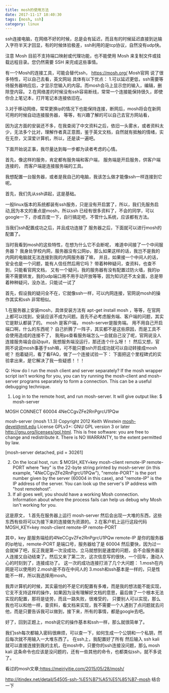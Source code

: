 ```yaml
---
title: mosh的使用方法
date: 2017-11-17 18:40:30
tags: [mosh, ssh]
category: linux
---
```


ssh连接电脑，在网络不好的时候，总是会有延迟，而且有的时候延迟直接到达输入字符半天才回显，有的时候体验极差，ssh利用的是tcp协议，自然没有udp快。

注意
Mosh 目前不支持端口映射或代理功能，也不能使用 Mosh 来复制文件或挂载远程目录。您仍然需要 SSH 来完成这些事情。

<!-- more -->

有一个Mosh的连接工具，可能会替代ssh，
https://mosh.org/  Mosh官网
说了很多特性，可以自己去看，英文网站
具体有以下优点：
1.可以延迟更低，ssh需要等待服务器响应后，才显示您输入的内容。而mosh会马上显示您的输入，编辑，删除登内容。
2.在网络差的时候没有ssh容易断线，常常一个连接能保持很久，即使你合上笔记本，打开笔记本连接依旧在。

3.对于移动网络，常常更换ip的情况下也能保持连接，断网后，mosh将会在新网可用的时候自动连接服务器，
等等，有兴趣了解的可以自己去官方网站看，

因为这方面的安装还不多，在我查阅了中文资料之后，依旧一头雾水，或者资料太少，无法多个比对，理解作者真正意图，鉴于英文文档，自然就有抵触的情绪，实在无奈，又深爱计算机，所以，还是读一遍吧。

下面开始说正事，我尽量达到每一步都为读者考虑的心情。

首先，像这样的服务，肯定都有服务端和客户端，
服务端是开启服务，供客户端连接的，
而客户端是连接服务端的工具。

我想配置一台服务器，或者是我自己的电脑，我该怎么做才能像ssh一样连接到它呢。

首先，我们先从ssh讲起，这是基础。

一般linux版本的系统都装有ssh服务，只是没有开启罢了，所以，我们先服务启动,因为本文的重点是mosh，所以ssh 已经有很多资料了，不会的同学，可以google一下，亦或百度一下，自行搞定吧，不管什么系统，应该都有方法。

当我们ssh配置成功之后，并且成功连接了 服务器之后，下面就可以进行mosh的配置了。

当时我看到mosh的这些特性，在想为什么它不会断呢，
难道中间接了一个中间服务器？
我身处学校内网，服务器没有公网ip，那么如果这样的话，我岂不是我的内网的电脑就无法连接到我的内网服务器了嘛， 并且，如果接一个中间人的话，安全也是一个问题，能有人信任然后用它吗？
带着种种疑问，查资料，也查不到，只能看官网文档，
又有一个疑问，我的服务器有没有配置过防火墙，我的ip需不需要转发，我的udp端口用不用手动开放等等，因为知识还不太全面，总是带着种种疑问，没办法，只能试一试了

首先，假设我的疑问全不在，它就像ssh一样，可以内网连接，官网说mosh的操作其实和ssh 非常相似。

1.在服务器上安装mosh，具体安装方法有 apt-get install mosh ，等等，在官网上都可以找到，安装应该不成为问题。首先不必考虑服务端、客户端的问题，其实它是默认都装了的。
mosh 是客户端， mosh-server是服务端。
用不用自己开启端口啊，什么的东西呢？
自己折腾了一阵子，其实都不是这些原因，而是工具不会使用造成的连接不了， 我用ps查看服务端怎么一会就自己没了呢，官网说没人连接服务端会自动quit，我想服务端没运行，那还连个什么呀！！
然后又想，官网不说说mosh事基于ssh嘛，可不能只要ssh开启成功就可以自动转接成mosh呢？
抱着疑问，看了看FAQ，做了一个连接试验一下：
下面把这个里程碑式的实验拿出来，是它解决了我一些疑惑！！！

Q: How do I run the mosh client and server separately?
If the mosh wrapper script isn't working for you, you can try running the mosh-client and mosh-server programs separately to form a connection. This can be a useful debugging technique.
1. Log in to the remote host, and run mosh-server.
It will give output like:
$ mosh-server 

MOSH CONNECT 60004 4NeCCgvZFe2RnPgrcU1PQw

mosh-server (mosh 1.1.3)
Copyright 2012 Keith Winstein <mosh-devel@mit.edu>
License GPLv3+: GNU GPL version 3 or later <http://gnu.org/licenses/gpl.html>.
This is free software: you are free to change and redistribute it.
There is NO WARRANTY, to the extent permitted by law.

[mosh-server detached, pid = 30261]

2. On the local host, run:
$ MOSH_KEY=key mosh-client remote-IP remote-PORT
where "key" is the 22-byte string printed by mosh-server (in this example, "4NeCCgvZFe2RnPgrcU1PQw"), "remote-PORT" is the port number given by the server (60004 in this case), and "remote-IP" is the IP address of the server. You can look up the server's IP address with "host remotehost".
3. If all goes well, you should have a working Mosh connection. Information about where the process fails can help us debug why Mosh isn't working for you.

这是原文，
1.首先在服务器上运行 mosh-server
然后会出现一大堆的东西，这些东西有些将可以为接下来的连接做为资源的。
2.在客户机上运行这段代码
MOSH_KEY=key mosh-client remote-IP remote-PORT

其中，key 是服务端给的4NeCCgvZFe2RnPgrcU1PQw
remote-IP 是你的服务器的ip地址，remote-PORT 是端口号，服务器给了是 60004  然后要快，因为过一会就掉了吧，反正我是第一次没成功，立马就想到是速度的问题，会不会服务器没人连接又自动结束了。然后又来了第二次，这次信息写的很快，一个回车，激动人心的时刻到了，连接成功了。
这一次的成功连接打消了几个大问题：
1.mosh在内网是可以使用的
2.mosh是不存在中间人的
3.mosh和ssh基本是一样的，只是性能不一样，所以我选择用mosh。

我弄计算机的时候，其实最怕的不是它的配置有多难，而是我的想法能不能实现，它支不支持这样的操作，如果因为没有理解好文档的意思，最后做了一个根本无法实现的配置，那将是徒劳，而且一路失败，很难受的， 只要别人可以实现，那么我也可以和他一样，查资料，看文档来实现，我不需要一个人遇到了点问题就去问他，而是只要告诉我可以做到，接下来，所有的事情，都是google去吧。

好了，回到正题上，mosh说它的操作基本和ssh一样，那么就很简单了。

我们ssh每次都输入密码很麻烦，可以查一下，如何生成一个公钥和一个私钥，然后每次就不用输入一大堆东西了。
在ssh上，我配置好了所有
然后输入
ssh kali 就可以直接连接到我的主机，在mosh中，只要你的ssh连接没问题，那么
mosh kali 这条命令也应该是没问题的，还有一些其他的命令，也都类似ssh，就不多说了。



看过的mosh文章;https://meiriyitie.com/2015/05/28/mosh/

http://itindex.net/detail/54505-ssh-%E5%B7%A5%E5%85%B7-mosh
结合一下




